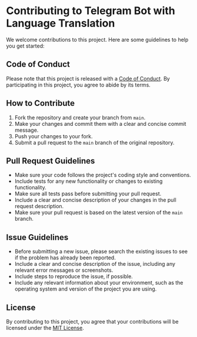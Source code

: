 # Contributing to Telegram Bot with Language Translation

We welcome contributions to this project. Here are some guidelines to help you get started:

## Code of Conduct

Please note that this project is released with a [Code of Conduct](CODE_OF_CONDUCT.md). By participating in this project, you agree to abide by its terms.

## How to Contribute

1. Fork the repository and create your branch from `main`.
2. Make your changes and commit them with a clear and concise commit message.
3. Push your changes to your fork.
4. Submit a pull request to the `main` branch of the original repository.

## Pull Request Guidelines

- Make sure your code follows the project's coding style and conventions.
- Include tests for any new functionality or changes to existing functionality.
- Make sure all tests pass before submitting your pull request.
- Include a clear and concise description of your changes in the pull request description.
- Make sure your pull request is based on the latest version of the `main` branch.

## Issue Guidelines

- Before submitting a new issue, please search the existing issues to see if the problem has already been reported.
- Include a clear and concise description of the issue, including any relevant error messages or screenshots.
- Include steps to reproduce the issue, if possible.
- Include any relevant information about your environment, such as the operating system and version of the project you are using.

## License

By contributing to this project, you agree that your contributions will be licensed under the [MIT License](LICENSE).
